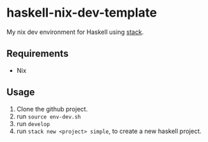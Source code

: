 # haskell-nix-dev-template

My nix dev environment for Haskell using [stack](https://docs.haskellstack.org/en/stable/).

## Requirements

* Nix

## Usage

1. Clone the github project.
2. run `source env-dev.sh`
3. run `develop`
4. run `stack new <project> simple`, to create a new haskell project.
